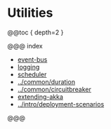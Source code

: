 # Utilities

@@toc { depth=2 }

@@@ index

* [event-bus](event-bus.md)
* [logging](logging.md)
* [scheduler](scheduler.md)
* [../common/duration](../common/duration.md)
* [../common/circuitbreaker](../common/circuitbreaker.md)
* [extending-akka](extending-akka.md)
* [../intro/deployment-scenarios](../intro/deployment-scenarios.md)

@@@
